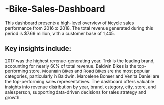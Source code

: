 # -Bike-Sales-Dashboard
This dashboard presents a high-level overview of bicycle sales performance from 2016 to 2018. The total revenue generated during this period is $7.69 million, with a customer base of 1,445.

## Key insights include:
2017 was the highest revenue-generating year.
Trek is the leading brand, accounting for nearly 60% of total revenue.
Baldwin Bikes is the top-performing store.
Mountain Bikes and Road Bikes are the most popular categories, particularly in Baldwin.
Marcelene Bonner and Venita Daniel are the top-performing sales representatives.
The dashboard offers valuable insights into revenue distribution by year, brand, category, city, store, and salesperson, supporting data-driven decisions for sales strategy and growth.

